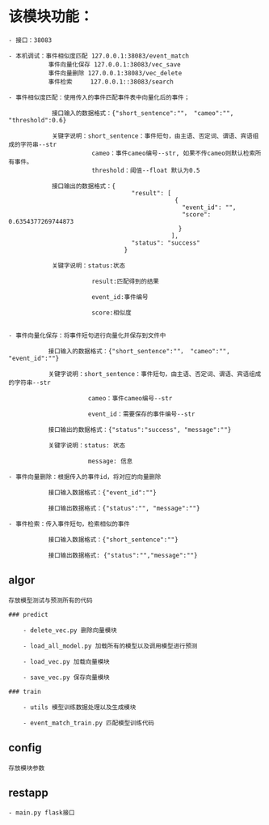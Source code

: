 # 该模块功能：
    
    - 接口：38083    
    
    - 本机调试：事件相似度匹配 127.0.0.1:38083/event_match
               事件向量化保存 127.0.0.1:38083/vec_save
               事件向量删除 127.0.0.1:38083/vec_delete
               事件检索     127.0.0.1::38083/search
    
    - 事件相似度匹配：使用传入的事件匹配事件表中向量化后的事件；
    
                接口输入的数据格式：{"short_sentence":""， "cameo":"", "threshold":0.6}
                
                关键字说明：short_sentence：事件短句，由主语、否定词、谓语、宾语组成的字符串--str
                           cameo：事件cameo编号--str, 如果不传cameo则默认检索所有事件。
                           threshold：阈值--float 默认为0.5
                
                接口输出的数据格式：{
                                      "result": [
                                                  {
                                                    "event_id": "",
                                                    "score": 0.6354377269744873
                                                   }
                                                 ],
                                      "status": "success"
                                    }
                                    
                关键字说明：status:状态
                
                           result:匹配得到的结果
                           
                           event_id:事件编号
                           
                           score:相似度

    
    - 事件向量化保存：将事件短句进行向量化并保存到文件中
    
               接口输入的数据格式：{"short_sentence":""， "cameo":"", "event_id":""}
               
               关键字说明：short_sentence：事件短句，由主语、否定词、谓语、宾语组成的字符串--str
               
                          cameo：事件cameo编号--str
                           
                          event_id：需要保存的事件编号--str
            
               接口输出的数据格式：{"status":"success", "message":""}
               
               关键字说明：status: 状态
               
                          message: 信息
                          
    - 事件向量删除：根据传入的事件id，将对应的向量删除
               
               接口输入数据格式：{"event_id":""}
               
               接口输出数据格式：{"status":"", "message":""}
               
    - 事件检索：传入事件短句，检索相似的事件
    
               接口输入数据格式：{"short_sentence":""}
               
               接口输出数据格式: {"status":"","message":""}
               

## algor
    
    存放模型测试与预测所有的代码

    ### predict
            
        - delete_vec.py 删除向量模块
        
        - load_all_model.py 加载所有的模型以及调用模型进行预测
        
        - load_vec.py 加载向量模块
        
        - save_vec.py 保存向量模块
            
    ### train
    
        - utils 模型训练数据处理以及生成模块
        
        - event_match_train.py 匹配模型训练代码
        
## config

    存放模块参数
    
## restapp
    
    - main.py flask接口
        
